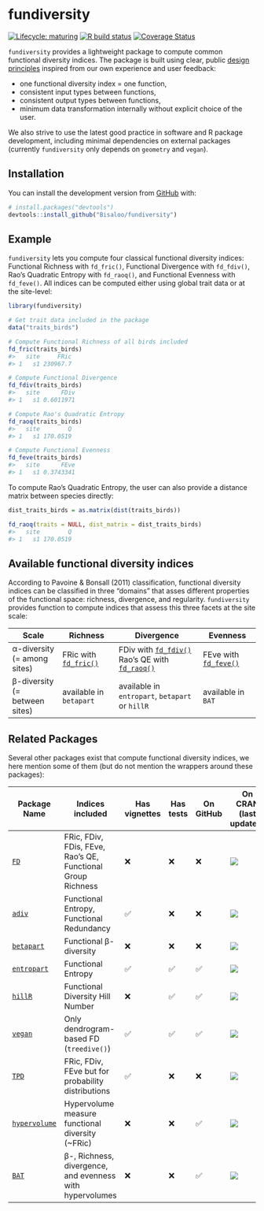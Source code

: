 
<!-- README.md is generated from README.Rmd. Please edit that file -->

# fundiversity

<!-- badges: start -->

[![Lifecycle:
maturing](https://img.shields.io/badge/lifecycle-maturing-blue.svg)](https://www.tidyverse.org/lifecycle/#maturing)
[![R build
status](https://github.com/Bisaloo/fundiversity/workflows/R-CMD-check/badge.svg)](https://github.com/Bisaloo/fundiversity/actions)
[![Coverage
Status](https://codecov.io/gh/Bisaloo/fundiversity/branch/master/graph/badge.svg?token=HR4YH118VT)](https://codecov.io/gh/Bisaloo/fundiversity)
<!-- badges: end -->

`fundiversity` provides a lightweight package to compute common
functional diversity indices. The package is built using clear, public
[design
principles](https://github.com/Bisaloo/fundiversity/wiki/Design-principles)
inspired from our own experience and user feedback:

  - one functional diversity index = one function,
  - consistent input types between functions,
  - consistent output types between functions,
  - minimum data transformation internally without explicit choice of
    the user.

We also strive to use the latest good practice in software and R package
development, including minimal dependencies on external packages
(currently `fundiversity` only depends on `geometry` and `vegan`).

## Installation

You can install the development version from
[GitHub](https://github.com/) with:

``` r
# install.packages("devtools")
devtools::install_github("Bisaloo/fundiversity")
```

## Example

`fundiversity` lets you compute four classical functional diversity
indices: Functional Richness with `fd_fric()`, Functional Divergence
with `fd_fdiv()`, Rao’s Quadratic Entropy with `fd_raoq()`, and
Functional Evenness with `fd_feve()`. All indices can be computed either
using global trait data or at the site-level:

``` r
library(fundiversity)

# Get trait data included in the package
data("traits_birds")

# Compute Functional Richness of all birds included
fd_fric(traits_birds)
#>   site     FRic
#> 1   s1 230967.7

# Compute Functional Divergence
fd_fdiv(traits_birds)
#>   site      FDiv
#> 1   s1 0.6011971

# Compute Rao's Quadratic Entropy
fd_raoq(traits_birds)
#>   site        Q
#> 1   s1 170.0519

# Compute Functional Evenness
fd_feve(traits_birds)
#>   site      FEve
#> 1   s1 0.3743341
```

To compute Rao’s Quadratic Entropy, the user can also provide a distance
matrix between species directly:

``` r
dist_traits_birds = as.matrix(dist(traits_birds))

fd_raoq(traits = NULL, dist_matrix = dist_traits_birds)
#>   site        Q
#> 1   s1 170.0519
```

## Available functional diversity indices

According to Pavoine & Bonsall (2011) classification, functional
diversity indices can be classified in three “domains” that asses
different properties of the functional space: richness, divergence, and
regularity. `fundiversity` provides function to compute indices that
assess this three facets at the site scale:

| Scale                              | Richness                                                                               | Divergence                                                                                                                                                                             | Evenness                                                                               |
| ---------------------------------- | -------------------------------------------------------------------------------------- | -------------------------------------------------------------------------------------------------------------------------------------------------------------------------------------- | -------------------------------------------------------------------------------------- |
| α-diversity<br />(= among sites)   | FRic with [`fd_fric()`](https://bisaloo.github.io/fundiversity/reference/fd_fric.html) | FDiv with [`fd_fdiv()`](https://bisaloo.github.io/fundiversity/reference/fd_fdiv.html)<br />Rao’s QE with [`fd_raoq()`](https://bisaloo.github.io/fundiversity/reference/fd_raoq.html) | FEve with [`fd_feve()`](https://bisaloo.github.io/fundiversity/reference/fd_feve.html) |
| β-diversity<br />(= between sites) | available in `betapart`                                                                | available in `entropart`, `betapart` or `hillR`                                                                                                                                        | available in `BAT`                                                                     |

## Related Packages

Several other packages exist that compute functional diversity indices,
we here mention some of them (but do not mention the wrappers around
these packages):

| Package Name                                           | Indices included                                            | Has vignettes | Has tests | On GitHub | On CRAN (last updated)                                     |
| ------------------------------------------------------ | ----------------------------------------------------------- | ------------- | --------- | --------- | ---------------------------------------------------------- |
| [`FD`](https://github.com/cran/FD)                     | FRic, FDiv, FDis, FEve, Rao’s QE, Functional Group Richness | :x:           | :x:       | :x:       | ![](https://www.r-pkg.org/badges/last-release/FD)          |
| [`adiv`](https://github.com/cran/adiv)                 | Functional Entropy, Functional Redundancy                   | ✅             | :x:       | :x:       | ![](https://www.r-pkg.org/badges/last-release/adiv)        |
| [`betapart`](https://github.com/cran/betapart)         | Functional β-diversity                                      | :x:           | :x:       | :x:       | ![](https://www.r-pkg.org/badges/last-release/betapart)    |
| [`entropart`](https://github.com/EricMarcon/entropart) | Functional Entropy                                          | ✅             | ✅         | ✅         | ![](https://www.r-pkg.org/badges/last-release/entropart)   |
| [`hillR`](https://github.com/daijiang/hillR)           | Functional Diversity Hill Number                            | :x:           | ✅         | ✅         | ![](https://www.r-pkg.org/badges/last-release/hillR)       |
| [`vegan`](https://github.com/vegandevs/vegan)          | Only dendrogram-based FD (`treedive()`)                     | ✅             | ✅         | ✅         | ![](https://www.r-pkg.org/badges/last-release/vegan)       |
| [`TPD`](https://github.com/cran/TPD)                   | FRic, FDiv, FEve but for probability distributions          | ✅             | :x:       | :x:       | ![](https://www.r-pkg.org/badges/last-release/TPD)         |
| [`hypervolume`](https://github.com/cran/hypervolume)   | Hypervolume measure functional diversity (\~FRic)           | :x:           | :x:       | ✅         | ![](https://www.r-pkg.org/badges/last-release/hypervolume) |
| [`BAT`](https://github.com/cran/BAT)                   | β-, Richness, divergence, and evenness with hypervolumes    | :x:           | :x:       | ✅         | ![](https://www.r-pkg.org/badges/last-release/BAT)         |
